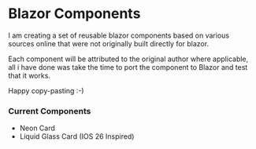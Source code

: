 # Blazor Components

I am creating a set of reusable blazor components based on various sources online that were not originally built directly for blazor.

Each component will be attributed to the original author where applicable, all i have done was take the time to port the component to Blazor and test that it works.

Happy copy-pasting :-)

### Current Components
* Neon Card
* Liquid Glass Card (IOS 26 Inspired)

